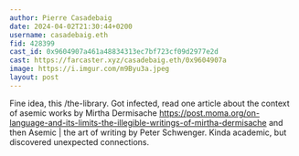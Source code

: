 ```yaml
---
author: Pierre Casadebaig
date: 2024-04-02T21:30:44+0200
username: casadebaig.eth
fid: 428399
cast_id: 0x9604907a461a48834313ec7bf723cf09d2977e2d
cast: https://farcaster.xyz/casadebaig.eth/0x9604907a
image: https://i.imgur.com/m9Byu3a.jpeg
layout: post
---
```


Fine idea, this /the-library. Got infected, read one article about the context of asemic works by Mirtha Dermisache https://post.moma.org/on-language-and-its-limits-the-illegible-writings-of-mirtha-dermisache and then Asemic | the art of writing by Peter Schwenger. Kinda academic, but discovered unexpected connections.

<img src='https://i.imgur.com/m9Byu3a.jpeg' alt='' referrerpolicy='no-referrer'/>

